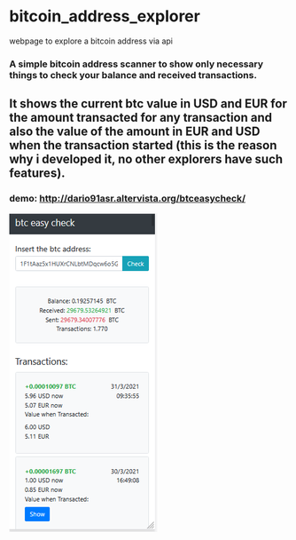 # bitcoin_address_explorer
webpage to explore a bitcoin address via api

### A simple bitcoin address scanner to show only necessary things to check your balance and received transactions.

## It shows the current btc value in USD and EUR for the amount transacted for any transaction and also the value of the amount in EUR and USD when the transaction started (this is the reason why i developed it, no other explorers have such features).

### demo: http://dario91asr.altervista.org/btceasycheck/

<img src="preview.png" width="">
